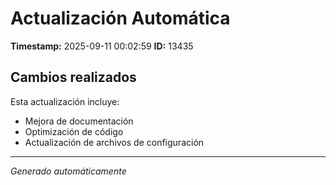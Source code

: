 # Actualización Automática

**Timestamp:** 2025-09-11 00:02:59
**ID:** 13435

## Cambios realizados

Esta actualización incluye:
- Mejora de documentación
- Optimización de código
- Actualización de archivos de configuración

---
*Generado automáticamente*
